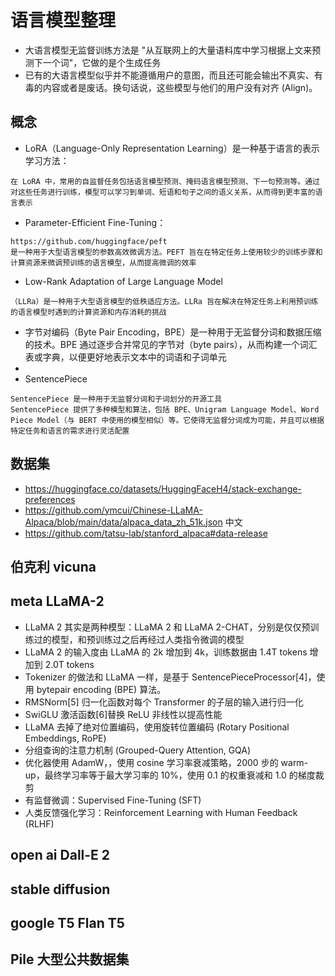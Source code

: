 # 语言模型整理
- 大语言模型无监督训练方法是 "从互联网上的大量语料库中学习根据上文来预测下一个词"，它做的是个生成任务
- 已有的大语言模型似乎并不能遵循用户的意图，而且还可能会输出不真实、有毒的内容或者是废话。换句话说，这些模型与他们的用户没有对齐 (Align)。
## 概念
- LoRA（Language-Only Representation Learning）是一种基于语言的表示学习方法：
```
在 LoRA 中，常用的自监督任务包括语言模型预测、掩码语言模型预测、下一句预测等。通过对这些任务进行训练，模型可以学习到单词、短语和句子之间的语义关系，从而得到更丰富的语言表示
```
- Parameter-Efficient Fine-Tuning：
```
https://github.com/huggingface/peft
是一种用于大型语言模型的参数高效微调方法。PEFT 旨在在特定任务上使用较少的训练步骤和计算资源来微调预训练的语言模型，从而提高微调的效率
```
- Low-Rank Adaptation of Large Language Model
```
（LLRa）是一种用于大型语言模型的低秩适应方法。LLRa 旨在解决在特定任务上利用预训练的语言模型时遇到的计算资源和内存消耗的挑战
```
- 字节对编码（Byte Pair Encoding，BPE）是一种用于无监督分词和数据压缩的技术。BPE 通过逐步合并常见的字节对（byte pairs），从而构建一个词汇表或字典，以便更好地表示文本中的词语和子词单元
- 
- SentencePiece
```
SentencePiece 是一种用于无监督分词和子词划分的开源工具
SentencePiece 提供了多种模型和算法，包括 BPE、Unigram Language Model、Word Piece Model（与 BERT 中使用的模型相似）等。它使得无监督分词成为可能，并且可以根据特定任务和语言的需求进行灵活配置
```
## 数据集
- https://huggingface.co/datasets/HuggingFaceH4/stack-exchange-preferences
- https://github.com/ymcui/Chinese-LLaMA-Alpaca/blob/main/data/alpaca_data_zh_51k.json 中文
- https://github.com/tatsu-lab/stanford_alpaca#data-release
## 伯克利 vicuna 
## meta LLaMA-2
- LLaMA 2 其实是两种模型：LLaMA 2 和 LLaMA 2-CHAT，分别是仅仅预训练过的模型，和预训练过之后再经过人类指令微调的模型
- LLaMA 2 的输入度由 LLaMA 的 2k 增加到 4k，训练数据由 1.4T tokens 增加到 2.0T tokens
- Tokenizer 的做法和 LLaMA 一样，是基于 SentencePieceProcessor[4]，使用 bytepair encoding (BPE) 算法。
- RMSNorm[5] 归一化函数对每个 Transformer 的子层的输入进行归一化
- SwiGLU 激活函数[6]替换 ReLU 非线性以提高性能
- LLaMA 去掉了绝对位置编码，使用旋转位置编码 (Rotary Positional Embeddings, RoPE)
- 分组查询的注意力机制 (Grouped-Query Attention, GQA)
- 优化器使用 AdamW，，使用 cosine 学习率衰减策略，2000 步的 warm-up，最终学习率等于最大学习率的 10%，使用 0.1 的权重衰减和 1.0 的梯度裁剪
- 有监督微调：Supervised Fine-Tuning (SFT)
- 人类反馈强化学习：Reinforcement Learning with Human Feedback (RLHF)
## open ai Dall-E 2
## stable diffusion
## google T5 Flan T5

## Pile 大型公共数据集
